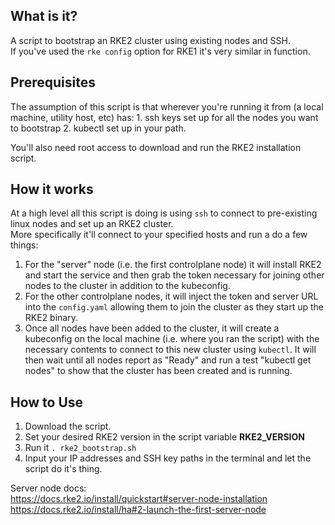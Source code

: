 ## What is it?
A script to bootstrap an RKE2 cluster using existing nodes and SSH. <br>
If you've used the ```rke config``` option for RKE1 it's very similar in function.

## Prerequisites
The assumption of this script is that wherever you're running it from (a local machine, utility host, etc) has: 1. ssh keys 
set up for all the nodes you want to bootstrap 2. kubectl set up in your path. <br>

You'll also need root access to download and run the RKE2 installation script.

## How it works
At a high level all this script is doing is using ```ssh``` to connect to pre-existing linux nodes and set up an RKE2 cluster. <br>
More specifically it'll connect to your specified hosts and run a do a few things: <br>

1. For the "server" node (i.e. the first controlplane node) it will install RKE2 and start the service and then grab the token necessary for joining other nodes to the cluster in addition to the kubeconfig. <br>
2. For the other controlplane nodes, it will inject the token and server URL into the ```config.yaml``` allowing them to join the cluster as they start up the RKE2 binary. <br>
3. Once all nodes have been added to the cluster, it will create a kubeconfig on the local machine (i.e. where you ran the script) with the necessary contents to connect to this new cluster using ```kubectl```. It will then wait until all nodes report as "Ready" and run a test "kubectl get nodes" to show that the cluster has been created and is running.<br>



## How to Use

1. Download the script. <br>
2. Set your desired RKE2 version in the script variable **RKE2_VERSION**<br>
3. Run it ```. rke2_bootstrap.sh``` <br>
4. Input your IP addresses and SSH key paths in the terminal and let the script do it's thing.


Server node docs: <br>
https://docs.rke2.io/install/quickstart#server-node-installation <br>
https://docs.rke2.io/install/ha#2-launch-the-first-server-node
